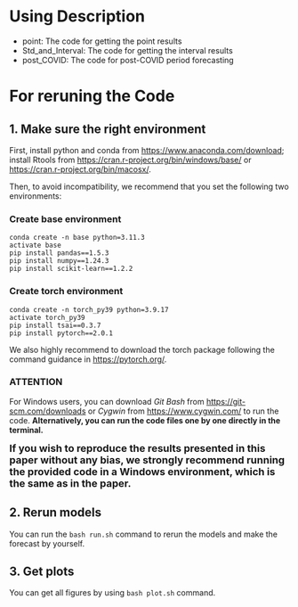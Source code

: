 # Using Description
- point: The code for getting the point results
- Std_and_Interval: The code for getting the interval results
- post_COVID: The code for post-COVID period forecasting
# For reruning the Code
## 1. Make sure the right environment
First, install python and conda from https://www.anaconda.com/download; install Rtools from https://cran.r-project.org/bin/windows/base/ or https://cran.r-project.org/bin/macosx/.


Then, to avoid incompatibility, we recommend that you set the following two environments:
### Create base environment
```shell
conda create -n base python=3.11.3
activate base
pip install pandas==1.5.3
pip install numpy==1.24.3
pip install scikit-learn==1.2.2
```
### Create torch environment
```shell
conda create -n torch_py39 python=3.9.17
activate torch_py39
pip install tsai==0.3.7
pip install pytorch==2.0.1
```
We also highly recommend to download the torch package following the command guidance in https://pytorch.org/.

### ATTENTION
For Windows users, you can download *Git Bash* from https://git-scm.com/downloads or *Cygwin* from https://www.cygwin.com/ to run the code. **Alternatively, you can run the code files one by one directly in the terminal.**

<font size=4>**If you wish to reproduce the results presented in this paper without any bias, we strongly recommend running the provided code in a Windows environment, which is the same as in the paper.**</font>

## 2. Rerun models
You can run the `bash run.sh` command to rerun the models and make the forecast by yourself.

## 3. Get plots
You can get all figures by using `bash plot.sh` command.
